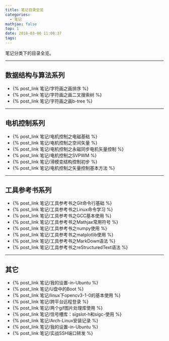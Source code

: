 ```yaml
---
title: 笔记目录全览
categories:
  - 笔记
mathjax: false
top: 1
date: 2018-03-06 11:08:37
tags:
---
```


笔记分类下的目录全览。

<!-- more -->

---
## 数据结构与算法系列

 - {% post_link 笔记/字符画之画排序 %}
 - {% post_link 笔记/字符画之画二叉搜索树 %}
 - {% post_link 笔记/字符画之画b-tree %}

---
## 电机控制系列

 - {% post_link 笔记/电机控制之电磁基础 %}
 - {% post_link 笔记/电机控制之空间矢量 %}
 - {% post_link 笔记/电机控制之永磁同步电机矢量控制 %}
 - {% post_link 笔记/电机控制之SVPWM %}
 - {% post_link 笔记/滑模变结构控制初步 %}
 - {% post_link 笔记/电机控制之矢量控制基本方法 %}

---
## 工具参考书系列

 - {% post_link 笔记/工具参考书之Git命令行基础 %}
 - {% post_link 笔记/工具参考书之Linux命令学习 %}
 - {% post_link 笔记/工具参考书之GCC基本使用 %}
 - {% post_link 笔记/工具参考书之Mathjax常用符号 %}
 - {% post_link 笔记/工具参考书之numpy使用 %}
 - {% post_link 笔记/工具参考书之matplotlib使用 %}
 - {% post_link 笔记/工具参考书之MarkDown语法 %}
 - {% post_link 笔记/工具参考书之reStructuredText语法 %}
  
---
## 其它

 - {% post_link 笔记/我的设置-in-Ubuntu %}
 - {% post_link 笔记/U盘中的Boot %}
 - {% post_link 笔记/linux下opencv3-1-0的基本使用 %}
 - {% post_link 笔记/跨平台远程登录 %}
 - {% post_link 笔记/两个gif图片处理库使用 %}
 - {% post_link 笔记/信号槽库：sigslot-h和sigc-使用 %}
 - {% post_link 笔记/Arch-Linux安装记录 %}
 - {% post_link 笔记/我的设置-in-Ubuntu %}
 - {% post_link 笔记/实战SSH端口转发 %}
  
